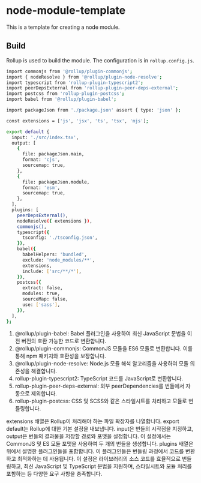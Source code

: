 # node-module-template

This is a template for creating a node module.

## Build

Rollup is used to build the module. The configuration is in `rollup.config.js`.

```bash
import commonjs from '@rollup/plugin-commonjs';
import { nodeResolve } from '@rollup/plugin-node-resolve';
import typescript from 'rollup-plugin-typescript2';
import peerDepsExternal from 'rollup-plugin-peer-deps-external';
import postcss from 'rollup-plugin-postcss';
import babel from '@rollup/plugin-babel';

import packageJson from './package.json' assert { type: 'json' };

const extensions = ['js', 'jsx', 'ts', 'tsx', 'mjs'];

export default {
  input: './src/index.tsx',
  output: [
    {
      file: packageJson.main,
      format: 'cjs',
      sourcemap: true,
    },
    {
      file: packageJson.module,
      format: 'esm',
      sourcemap: true,
    },
  ],
  plugins: [
    peerDepsExternal(),
    nodeResolve({ extensions }),
    commonjs(),
    typescript({
      tsconfig: './tsconfig.json',
    }),
    babel({
      babelHelpers: 'bundled',
      exclude: 'node_modules/**',
      extensions,
      include: ['src/**/*'],
    }),
    postcss({
      extract: false,
      modules: true,
      sourceMap: false,
      use: ['sass'],
    }),
  ],
};
```

1. @rollup/plugin-babel: Babel 플러그인을 사용하여 최신 JavaScript 문법을 이전 버전의 호환 가능한 코드로 변환합니다.
2. @rollup/plugin-commonjs: CommonJS 모듈을 ES6 모듈로 변환합니다. 이를 통해 npm 패키지와 호환성을 보장합니다.
3. @rollup/plugin-node-resolve: Node.js 모듈 해석 알고리즘을 사용하여 모듈 의존성을 해결합니다.
4. rollup-plugin-typescript2: TypeScript 코드를 JavaScript로 변환합니다.
5. rollup-plugin-peer-deps-external: 외부 peerDependencies를 번들에서 자동으로 제외합니다.
6. rollup-plugin-postcss: CSS 및 SCSS와 같은 스타일시트를 처리하고 모듈로 번들링합니다.

extensions 배열은 Rollup이 처리해야 하는 파일 확장자를 나열합니다.
export default는 Rollup에 대한 기본 설정을 내보냅니다. input은 번들의 시작점을 지정하고, output은 번들의 결과물을 저장할 경로와 포맷을 설정합니다. 이 설정에서는 CommonJS 및 ES 모듈 포맷을 사용하여 두 개의 번들을 생성합니다.
plugins 배열은 위에서 설명한 플러그인들을 포함합니다. 이 플러그인들은 번들링 과정에서 코드를 변환하고 최적화하는 데 사용됩니다.
이 설정은 라이브러리의 소스 코드를 효율적으로 번들링하고, 최신 JavaScript 및 TypeScript 문법을 지원하며, 스타일시트와 모듈 처리를 포함하는 등 다양한 요구 사항을 충족합니다.

